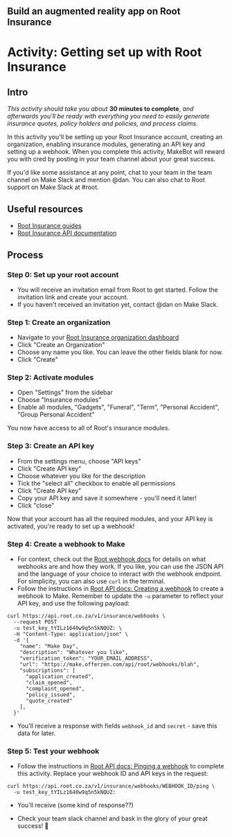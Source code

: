 ## Build an augmented reality app on Root Insurance

# Activity: Getting set up with Root Insurance

## Intro

*This activity should take you about* **30 minutes to complete**, *and afterwards you'll be ready with everything you need to easily generate insurance quotes, policy holders and policies, and process claims.*

In this activity you'll be setting up your Root Insurance account, creating an organization, enabling insurance modules, generating an API key and setting up a webhook. When you complete this activity, MakeBot will reward you with cred by posting in your team channel about your great success.

If you'd like some assistance at any point, chat to your team in the team channel on Make Slack and mention @dan. You can also chat to Root support on Make Slack at #root.

## Useful resources
- [Root Insurance guides](https://app.root.co.za/docs/insurance/guides)
- [Root Insurance API documentation](https://app.root.co.za/docs/insurance/api)

## Process

### Step 0: Set up your root account

- You will receive an invitation email from Root to get started. Follow the invitation link and create your account.
- If you haven't received an invitation yet, contact @dan on Make Slack.

### Step 1: Create an organization
- Navigate to your [Root Insurance organization dashboard](https://app.root.co.za/organizations)
- Click "Create an Organization"
- Choose any name you like. You can leave the other fields blank for now.
- Click "Create"

### Step 2: Activate modules
- Open "Settings" from the sidebar
- Choose "Insurance modules"
- Enable all modules, "Gadgets", "Funeral", "Term", "Personal Accident", "Group Personal Accident"

You now have access to all of Root's insurance modules.

### Step 3: Create an API key
- From the settings menu, choose "API keys"
- Click "Create API key"
- Choose whatever you like for the description
- Tick the "select all" checkbox to enable all permissions
- Click "Create API key"
- Copy your API key and save it somewhere - you'll need it later!
- Click "close"

Now that your account has all the required modules, and your API key is activated, you're ready to set up a webhook!

### Step 4: Create a webhook to Make

- For context, check out the [Root webhook docs](https://app.root.co.za/docs/insurance/api#webhooks) for details on what webhooks are and how they work. If you like, you can use the JSON API and the language of your choice to interact with the webhook endpoint. For simplicity, you can also use `curl` in the terminal. 
- Follow the instructions in [Root API docs: Creating a webhook](https://app.root.co.za/docs/insurance/api#create-webhook) to create a webhook to Make. Remember to update the `-u` parameter to reflect your API key, and use the following payload:
```
curl https://api.root.co.za/v1/insurance/webhooks \
  --request POST
  -u test_key_tYILz1640w9q5n5kNQUZ: \
  -H "Content-Type: application/json" \
  -d '{
    "name": "Make Day",
    "description": "Whatever you like",
    "verification_token": "YOUR_EMAIL_ADDRESS",
    "url": "https://make.offerzen.com/api/root/webhooks/blah",
    "subscriptions": [
      "application_created",
      "claim_opened",
      "complaint_opened",
      "policy_issued",
      "quote_created"
    ],
  }'
```
- You'll receive a response with fields `webhook_id` and `secret` - save this data for later.

### Step 5: Test your webhook
- Follow the instructions in [Root API docs: Pinging a webhook](https://app.root.co.za/docs/insurance/api#ping-webhook) to complete this activity. Replace your webhook ID and API keys in the request:
```
curl https://api.root.co.za/v1/insurance/webhooks/WEBHOOK_ID/ping \
  -u test_key_tYILz1640w9q5n5kNQUZ:
 ```
- You'll receive (some kind of response??)

- Check your team slack channel and bask in the glory of your great success! 🌈


